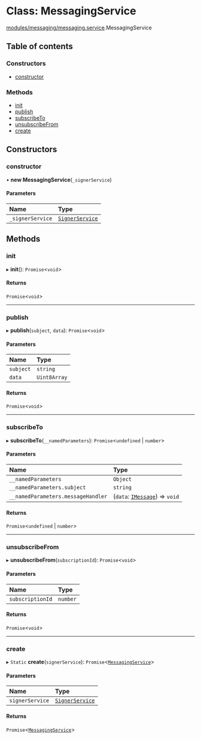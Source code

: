 # Class: MessagingService

[modules/messaging/messaging.service](../modules/modules_messaging_messaging_service.md).MessagingService

## Table of contents

### Constructors

- [constructor](modules_messaging_messaging_service.MessagingService.md#constructor)

### Methods

- [init](modules_messaging_messaging_service.MessagingService.md#init)
- [publish](modules_messaging_messaging_service.MessagingService.md#publish)
- [subscribeTo](modules_messaging_messaging_service.MessagingService.md#subscribeto)
- [unsubscribeFrom](modules_messaging_messaging_service.MessagingService.md#unsubscribefrom)
- [create](modules_messaging_messaging_service.MessagingService.md#create)

## Constructors

### constructor

• **new MessagingService**(`_signerService`)

#### Parameters

| Name | Type |
| :------ | :------ |
| `_signerService` | [`SignerService`](modules_signer_signer_service.SignerService.md) |

## Methods

### init

▸ **init**(): `Promise`<`void`\>

#### Returns

`Promise`<`void`\>

___

### publish

▸ **publish**(`subject`, `data`): `Promise`<`void`\>

#### Parameters

| Name | Type |
| :------ | :------ |
| `subject` | `string` |
| `data` | `Uint8Array` |

#### Returns

`Promise`<`void`\>

___

### subscribeTo

▸ **subscribeTo**(`__namedParameters`): `Promise`<`undefined` \| `number`\>

#### Parameters

| Name | Type |
| :------ | :------ |
| `__namedParameters` | `Object` |
| `__namedParameters.subject` | `string` |
| `__namedParameters.messageHandler` | (`data`: [`IMessage`](../interfaces/modules_messaging_messaging_types.IMessage.md)) => `void` |

#### Returns

`Promise`<`undefined` \| `number`\>

___

### unsubscribeFrom

▸ **unsubscribeFrom**(`subscriptionId`): `Promise`<`void`\>

#### Parameters

| Name | Type |
| :------ | :------ |
| `subscriptionId` | `number` |

#### Returns

`Promise`<`void`\>

___

### create

▸ `Static` **create**(`signerService`): `Promise`<[`MessagingService`](modules_messaging_messaging_service.MessagingService.md)\>

#### Parameters

| Name | Type |
| :------ | :------ |
| `signerService` | [`SignerService`](modules_signer_signer_service.SignerService.md) |

#### Returns

`Promise`<[`MessagingService`](modules_messaging_messaging_service.MessagingService.md)\>
